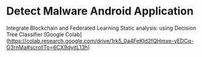# Detect Malware Android Application 
Integrate Blockchain and Federated Learning
Static analysis: using Decision Tree Classifier 
[Google Colab] (https://colab.research.google.com/drive/1rk5_0a4FeKId2fQHmxe-yEDCq-G3rnMa#scrollTo=6CX9dyitL13h)